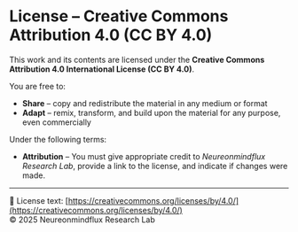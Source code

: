 # License – Creative Commons Attribution 4.0 (CC BY 4.0)

This work and its contents are licensed under the **Creative Commons Attribution 4.0 International License (CC BY 4.0)**.

You are free to:

- **Share** – copy and redistribute the material in any medium or format  
- **Adapt** – remix, transform, and build upon the material for any purpose, even commercially

Under the following terms:

- **Attribution** – You must give appropriate credit to *Neureonmindflux Research Lab*, provide a link to the license, and indicate if changes were made.

---

🔗 License text: [https://creativecommons.org/licenses/by/4.0/](https://creativecommons.org/licenses/by/4.0/)  
© 2025 Neureonmindflux Research Lab
